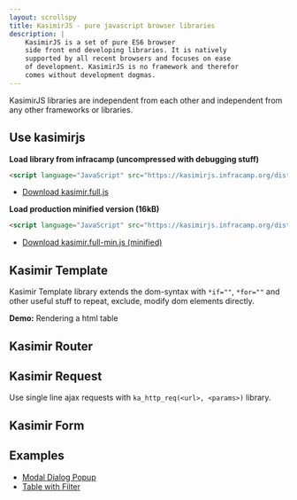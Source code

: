 ```yaml
---
layout: scrollspy
title: KasimirJS - pure javascript browser libraries
description: |
    KasimirJS is a set of pure ES6 browser
    side front end developing libraries. It is natively
    supported by all recent browsers and focuses on ease
    of development. KasimirJS is no framework and therefor
    comes without development dogmas.    
---
```


KasimirJS libraries are independent from each other and 
independent from any other frameworks or libraries.

## Use kasimirjs

**Load library from infracamp (uncompressed with debugging stuff)**

```html
<script language="JavaScript" src="https://kasimirjs.infracamp.org/dist/v1/kasmir.full.js"></script>
```
- [Download kasimir.full.js](/dist/v1/kasimir.full.js)

**Load production minified version (16kB)**
```html
<script language="JavaScript" src="https://kasimirjs.infracamp.org/dist/v1/kasmir.full-min.js"></script>
```
- [Download kasimir.full-min.js (minified)](/dist/v1/kasimir.full-min.js)

## Kasimir Template

Kasimir Template library extends the dom-syntax with `*if=""`, `*for=""` and other
useful stuff to repeat, exclude, modify dom elements directly.

**Demo:** Rendering a html table

<template is="ka-include" src="/ka-demo/tpl-table.html" auto></template>



## Kasimir Router

<template is="ka-include" src="/ka-demo/router.html" auto></template>

## Kasimir Request

Use single line ajax requests with `ka_http_req(<url>, <params>)` library.

<template is="ka-include" src="/ka-demo/req-base.html" auto></template>

## Kasimir Form

<template is="ka-include" src="/ka-demo/form-base.html" auto></template>

## Examples

- [Modal Dialog Popup](demo/popup-modal.html)
- [Table with Filter](demo/table-filter.html)
